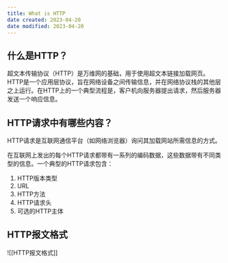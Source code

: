 ```yaml
---
title: What is HTTP
date created: 2023-04-20
date modified: 2023-04-20
---
```


## 什么是HTTP？

超文本传输协议（HTTP）是万维网的基础，用于使用超文本链接加载网页。HTTP是一个应用层协议，旨在网络设备之间传输信息，并在网络协议栈的其他层之上运行。在HTTP上的一个典型流程是，客户机向服务器提出请求，然后服务器发送一个响应信息。

## HTTP请求中有哪些内容？

HTTP请求是互联网通信平台（如网络浏览器）询问其加载网站所需信息的方式。

在互联网上发出的每个HTTP请求都带有一系列的编码数据，这些数据带有不同类型的信息。一个典型的HTTP请求包含：

1.  HTTP版本类型
2.  URL
3.  HTTP方法
4.  HTTP请求头
5.  可选的HTTP主体

## HTTP报文格式

![[HTTP报文格式]]